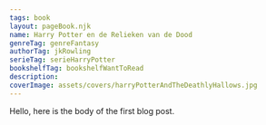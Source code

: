 ```yaml
---
tags: book
layout: pageBook.njk
name: Harry Potter en de Relieken van de Dood
genreTag: genreFantasy
authorTag: jkRowling
serieTag: serieHarryPotter
bookshelfTag: bookshelfWantToRead
description: 
coverImage: assets/covers/harryPotterAndTheDeathlyHallows.jpg
---
```


Hello, here is the body of the first blog post.